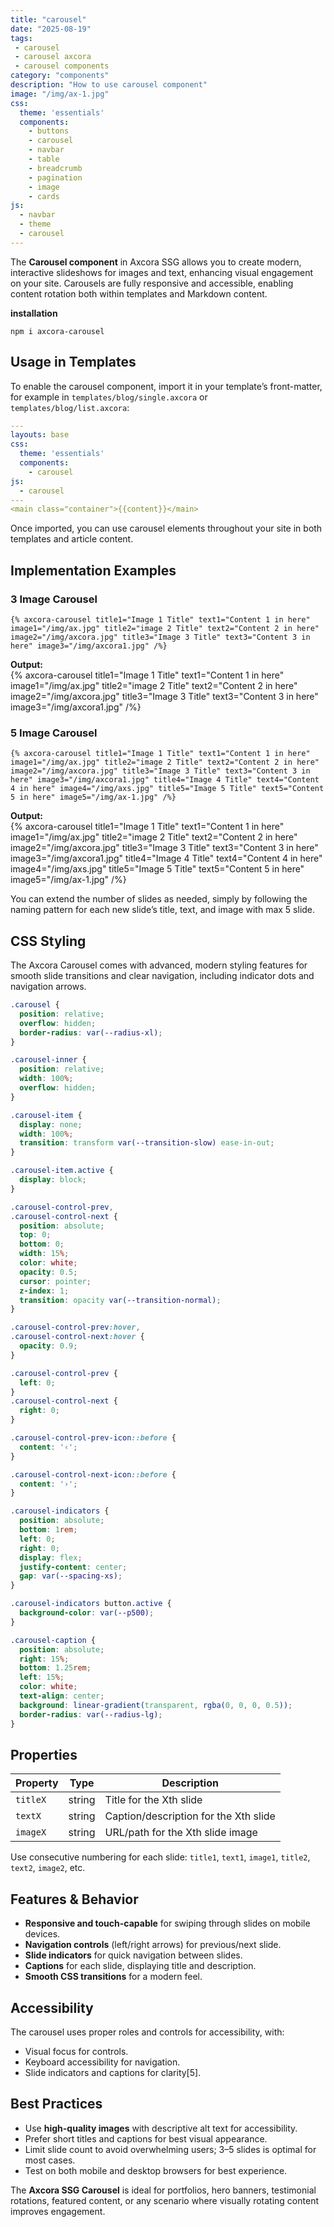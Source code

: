 ```yaml
---
title: "carousel"
date: "2025-08-19"
tags: 
 - carousel
 - carousel axcora
 - carousel components
category: "components"
description: "How to use carousel component"
image: "/img/ax-1.jpg"
css:
  theme: 'essentials'
  components:
    - buttons
    - carousel
    - navbar
    - table
    - breadcrumb
    - pagination
    - image
    - cards
js:
  - navbar
  - theme
  - carousel
---
```

The **Carousel component** in Axcora SSG allows you to create modern, interactive slideshows for images and text, enhancing visual engagement on your site. Carousels are fully responsive and accessible, enabling content rotation both within templates and Markdown content.

**installation**

```
npm i axcora-carousel
```

## Usage in Templates

To enable the carousel component, import it in your template’s front-matter, for example in `templates/blog/single.axcora` or `templates/blog/list.axcora`:

```yaml
---
layouts: base
css:
  theme: 'essentials'
  components:
    - carousel
js:
  - carousel
---
<main class="container">{{content}}</main>
```

Once imported, you can use carousel elements throughout your site in both templates and article content.

## Implementation Examples

### 3 Image Carousel

```
{% axcora-carousel title1="Image 1 Title" text1="Content 1 in here" image1="/img/ax.jpg" title2="image 2 Title" text2="Content 2 in here" image2="/img/axcora.jpg" title3="Image 3 Title" text3="Content 3 in here" image3="/img/axcora1.jpg" /%}
```
**Output:**  
{% axcora-carousel title1="Image 1 Title" text1="Content 1 in here" image1="/img/ax.jpg" title2="image 2 Title" text2="Content 2 in here" image2="/img/axcora.jpg" title3="Image 3 Title" text3="Content 3 in here" image3="/img/axcora1.jpg" /%} 

### 5 Image Carousel

```
{% axcora-carousel title1="Image 1 Title" text1="Content 1 in here" image1="/img/ax.jpg" title2="image 2 Title" text2="Content 2 in here" image2="/img/axcora.jpg" title3="Image 3 Title" text3="Content 3 in here" image3="/img/axcora1.jpg" title4="Image 4 Title" text4="Content 4 in here" image4="/img/axs.jpg" title5="Image 5 Title" text5="Content 5 in here" image5="/img/ax-1.jpg" /%}
```
**Output:**  
{% axcora-carousel title1="Image 1 Title" text1="Content 1 in here" image1="/img/ax.jpg" title2="image 2 Title" text2="Content 2 in here" image2="/img/axcora.jpg" title3="Image 3 Title" text3="Content 3 in here" image3="/img/axcora1.jpg" title4="Image 4 Title" text4="Content 4 in here" image4="/img/axs.jpg" title5="Image 5 Title" text5="Content 5 in here" image5="/img/ax-1.jpg" /%}

You can extend the number of slides as needed, simply by following the naming pattern for each new slide’s title, text, and image with max 5 slide.

## CSS Styling

The Axcora Carousel comes with advanced, modern styling features for smooth slide transitions and clear navigation, including indicator dots and navigation arrows.

```css
.carousel {
  position: relative;
  overflow: hidden;
  border-radius: var(--radius-xl);
}

.carousel-inner {
  position: relative;
  width: 100%;
  overflow: hidden;
}

.carousel-item {
  display: none;
  width: 100%;
  transition: transform var(--transition-slow) ease-in-out;
}

.carousel-item.active {
  display: block;
}

.carousel-control-prev,
.carousel-control-next {
  position: absolute;
  top: 0;
  bottom: 0;
  width: 15%;
  color: white;
  opacity: 0.5;
  cursor: pointer;
  z-index: 1;
  transition: opacity var(--transition-normal);
}

.carousel-control-prev:hover,
.carousel-control-next:hover {
  opacity: 0.9;
}

.carousel-control-prev {
  left: 0;
}
.carousel-control-next {
  right: 0;
}

.carousel-control-prev-icon::before {
  content: '‹';
}

.carousel-control-next-icon::before {
  content: '›';
}

.carousel-indicators {
  position: absolute;
  bottom: 1rem;
  left: 0;
  right: 0;
  display: flex;
  justify-content: center;
  gap: var(--spacing-xs);
}

.carousel-indicators button.active {
  background-color: var(--p500);
}

.carousel-caption {
  position: absolute;
  right: 15%;
  bottom: 1.25rem;
  left: 15%;
  color: white;
  text-align: center;
  background: linear-gradient(transparent, rgba(0, 0, 0, 0.5));
  border-radius: var(--radius-lg);
}
```

## Properties

| Property  | Type   | Description                              |
|-----------|--------|------------------------------------------|
| `titleX`  | string | Title for the Xth slide                  |
| `textX`   | string | Caption/description for the Xth slide    |
| `imageX`  | string | URL/path for the Xth slide image         |

Use consecutive numbering for each slide: `title1`, `text1`, `image1`, `title2`, `text2`, `image2`, etc.

## Features & Behavior

- **Responsive and touch-capable** for swiping through slides on mobile devices.
- **Navigation controls** (left/right arrows) for previous/next slide.
- **Slide indicators** for quick navigation between slides.
- **Captions** for each slide, displaying title and description.
- **Smooth CSS transitions** for a modern feel.

## Accessibility

The carousel uses proper roles and controls for accessibility, with:
- Visual focus for controls.
- Keyboard accessibility for navigation.
- Slide indicators and captions for clarity[5].

## Best Practices

- Use **high-quality images** with descriptive alt text for accessibility.
- Prefer short titles and captions for best visual appearance.
- Limit slide count to avoid overwhelming users; 3–5 slides is optimal for most cases.
- Test on both mobile and desktop browsers for best experience.

The **Axcora SSG Carousel** is ideal for portfolios, hero banners, testimonial rotations, featured content, or any scenario where visually rotating content improves engagement.